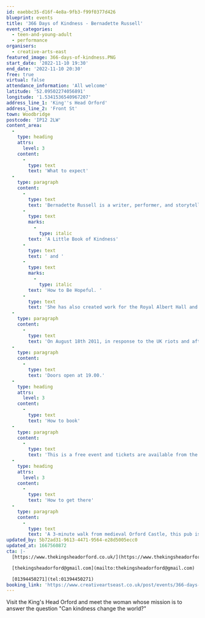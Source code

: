 ```yaml
---
id: eaebbc35-d16f-4e8a-9fb3-f99f0377d426
blueprint: events
title: '366 Days of Kindness - Bernadette Russell'
event_categories:
  - teen-and-young-adult
  - performance
organisers:
  - creative-arts-east
featured_image: 366-days-of-kindness.PNG
start_date: '2022-11-10 19:30'
end_date: '2022-11-10 20:30'
free: true
virtual: false
attendance_information: 'All welcome'
latitude: '52.09502274056891'
longitude: '1.5341536540967207'
address_line_1: 'King''s Head Orford'
address_line_2: 'Front St'
town: Woodbridge
postcode: 'IP12 2LW'
content_area:
  -
    type: heading
    attrs:
      level: 3
    content:
      -
        type: text
        text: 'What to expect'
  -
    type: paragraph
    content:
      -
        type: text
        text: 'Bernadette Russell is a writer, performer, and storyteller with a talent for writing inspirational books such as '
      -
        type: text
        marks:
          -
            type: italic
        text: 'A Little Book of Kindness'
      -
        type: text
        text: ' and '
      -
        type: text
        marks:
          -
            type: italic
        text: 'How to Be Hopeful. '
      -
        type: text
        text: 'She has also created work for the Royal Albert Hall and National Theatre amongst many others. '
  -
    type: paragraph
    content:
      -
        type: text
        text: 'On August 18th 2011, in response to the UK riots and after a chance encounter in a post office, Bernadette Russell embarked on a reckless mission to be kind to a stranger every single day for a year. This show, part stand up, part storytelling, charts this amazing year, which began with burning buildings, and ended with the flame of the Olympic torch. It attempts to answer the question: “Is it possible to change the world just by being kind?”'
  -
    type: paragraph
    content:
      -
        type: text
        text: 'Doors open at 19.00.'
  -
    type: heading
    attrs:
      level: 3
    content:
      -
        type: text
        text: 'How to book'
  -
    type: paragraph
    content:
      -
        type: text
        text: 'This is a free event and tickets are available from the pub or 01394 450271 & thekingsheadorford@gmail.com.'
  -
    type: heading
    attrs:
      level: 3
    content:
      -
        type: text
        text: 'How to get there'
  -
    type: paragraph
    content:
      -
        type: text
        text: 'A 3-minute walk from medieval Orford Castle, this pub is 9 miles from Wickham Market train station and 2 miles from the 18th-century Orfordness Lighthouse within the Orford Ness National Nature Reserve. Free parking is available at the pub. '
updated_by: 5b72ad31-9613-4471-9564-e28d5005ecc0
updated_at: 1667560872
cta: |-
  [https://www.thekingsheadorford.co.uk/](https://www.thekingsheadorford.co.uk/)

  [thekingsheadorford@gmail.com](mailto:thekingsheadorford@gmail.com)

  [01394450271](tel:01394450271)
booking_link: 'https://www.creativeartseast.co.uk/post/events/366-days-of-kindness-bernadette-russell-2'
---
```

Visit the King's Head Orford and meet the woman whose mission is to answer the question "Can kindness change the world?"